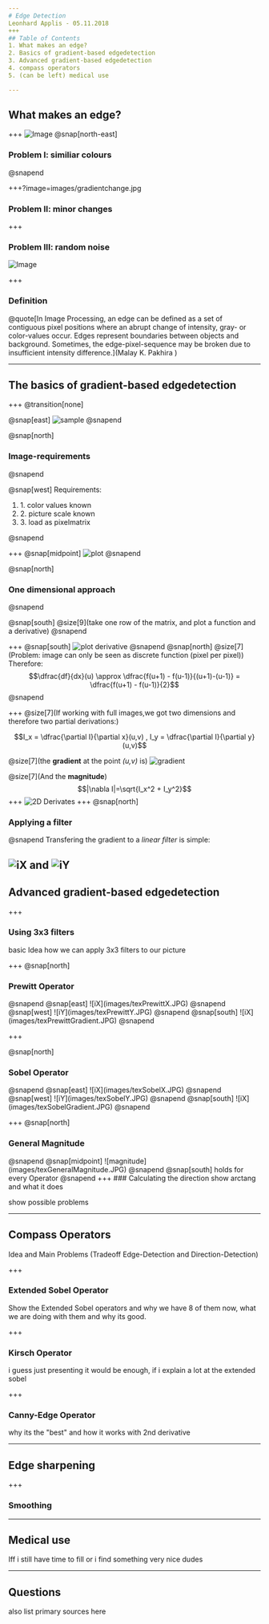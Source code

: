 ```yaml
---
# Edge Detection
Leonhard Applis - 05.11.2018
+++
## Table of Contents
1. What makes an edge?
2. Basics of gradient-based edgedetection
3. Advanced gradient-based edgedetection
4. compass operators
5. (can be left) medical use

---
```

## What makes an edge?

+++
![Image](images/simcolour.png)
@snap[north-east] <h3> Problem I: similiar colours</h3> @snapend

+++?image=images/gradientchange.jpg
### Problem II: minor changes

+++
### Problem III: random noise
![Image](images/noise.png )

+++
### Definition
@quote[In Image Processing, an edge can be defined as a set of contiguous pixel positions where an abrupt change of intensity, gray- or color-values occur. Edges represent boundaries between objects and background. Sometimes, the edge-pixel-sequence may be broken due to insufficient intensity difference.](Malay K. Pakhira )

---
## The basics of gradient-based edgedetection

+++
@transition[none]

@snap[east]
![sample](images/greyball.PNG)
@snapend

@snap[north]
<h3> Image-requirements</h3>
@snapend

@snap[west]
Requirements: <br/>
<ol>
<li>1. color values known </li>
<li>2. picture scale known </li>
<li>3. load as pixelmatrix </li>
</ol>
@snapend

+++
@snap[midpoint]
![plot](images/1DGradient.PNG)
@snapend

@snap[north]
<h3> One dimensional approach </h3>
@snapend

@snap[south]
@size[9](take one row of the matrix, and plot a function and a derivative)
@snapend

+++
@snap[south]
![plot derivative](images/1DGradientApproximation.PNG)
@snapend
@snap[north] 
@size[7](Problem: image can only be seen as discrete function (pixel per pixel))
<br/>Therefore: $$\dfrac{df}{dx}(u) \approx \dfrac{f(u+1) - f(u-1)}{(u+1)-(u-1)} = \dfrac{f(u+1) - f(u-1)}{2}$$ 
@snapend

+++
@size[7](If working with full images,we got two dimensions and therefore two partial derivations:)

$$I_x = \dfrac{\partial I}{\partial x}(u,v) , I_y = \dfrac{\partial I}{\partial y}(u,v)$$

@size[7](the **gradient** at the point *(u,v)* is)
 ![gradient](texGradient.JPG)

@size[7](And the **magnitude**)  $$|\nabla I|=\sqrt{I_x^2 + I_y^2}$$
+++
![2D Derivates](images/2DEdgeGradient.PNG)
+++
@snap[north] <h3> Applying a filter </h3> @snapend
Transfering the gradient to a *linear filter* is simple:

![iX](images/texLinIX.JPG) and ![iY](images/texLinY.JPG)
---
## Advanced gradient-based edgedetection

+++
### Using 3x3 filters
basic Idea how we can apply 3x3 filters to our picture

+++
@snap[north] 
<h3>Prewitt Operator</h3> 
@snapend
@snap[east]
![iX](images/texPrewittX.JPG) 
@snapend
@snap[west]
![iY](images/texPrewittY.JPG) 
@snapend
@snap[south]
![iX](images/texPrewittGradient.JPG)
@snapend

+++

@snap[north]
<h3>Sobel Operator</h3> 
@snapend
@snap[east]
![iX](images/texSobelX.JPG) 
@snapend
@snap[west]
![iY](images/texSobelY.JPG)
@snapend
@snap[south]
![iX](images/texSobelGradient.JPG)
@snapend

+++
@snap[north]
<h3>General Magnitude</h3>
@snapend
@snap[midpoint]
![magnitude](images/texGeneralMagnitude.JPG)
@snapend
@snap[south]
holds for every Operator 
@snapend
+++
### Calculating the direction
show arctang and what it does

show possible problems

---
## Compass Operators
Idea and Main Problems (Tradeoff Edge-Detection and Direction-Detection)

+++
### Extended Sobel Operator
Show the Extended Sobel operators and why we have 8 of them now, what we are doing with them and why its good.

+++
### Kirsch Operator
i guess just presenting it would be enough, if i explain a lot at the extended sobel

+++
### Canny-Edge Operator
why its the "best" and how it works with 2nd derivative

---
## Edge sharpening

+++
### Smoothing

---
## Medical use
Iff i still have time to fill or i find something very nice dudes

---
## Questions
also list primary sources here